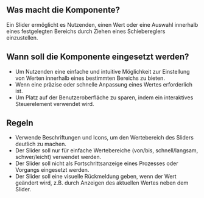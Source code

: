 
## Was macht die Komponente?
Ein Slider ermöglicht es Nutzenden, einen Wert oder eine Auswahl innerhalb eines festgelegten Bereichs durch Ziehen eines Schiebereglers einzustellen.

## Wann soll die Komponente eingesetzt werden?
* Um Nutzenden eine einfache und intuitive Möglichkeit zur Einstellung von Werten innerhalb eines bestimmten Bereichs zu bieten.
* Wenn eine präzise oder schnelle Anpassung eines Wertes erforderlich ist.
* Um Platz auf der Benutzeroberfläche zu sparen, indem ein interaktives Steuerelement verwendet wird.

## Regeln
* Verwende Beschriftungen und Icons, um den Wertebereich des Sliders deutlich zu machen.
* Der Slider soll nur für einfache Wertebereiche (von/bis, schnell/langsam, schwer/leicht) verwendet werden.
* Der Slider soll nicht als Fortschrittsanzeige eines Prozesses oder Vorgangs eingesetzt werden.
* Der Slider soll eine visuelle Rückmeldung geben, wenn der Wert geändert wird, z.B. durch Anzeigen des aktuellen Wertes neben dem Slider.